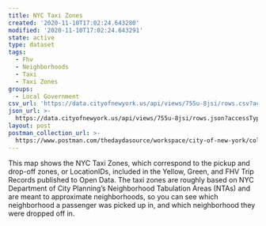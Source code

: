 ```yaml
---
title: NYC Taxi Zones
created: '2020-11-10T17:02:24.643280'
modified: '2020-11-10T17:02:24.643291'
state: active
type: dataset
tags:
  - Fhv
  - Neighborhoods
  - Taxi
  - Taxi Zones
groups:
  - Local Government
csv_url: 'https://data.cityofnewyork.us/api/views/755u-8jsi/rows.csv?accessType=DOWNLOAD'
json_url: >-
  https://data.cityofnewyork.us/api/views/755u-8jsi/rows.json?accessType=DOWNLOAD
layout: post
postman_collection_url: >-
  https://www.postman.com/thedaydasource/workspace/city-of-new-york/collection/15909983-41093de3-46e2-45ff-96f3-2428e7f96d8b
---
```

This map shows the NYC Taxi Zones, which correspond to the pickup and drop-off zones, or LocationIDs, included in the Yellow, Green, and FHV Trip Records published to Open Data.  The taxi zones are roughly based on NYC Department of City Planning’s Neighborhood Tabulation Areas (NTAs) and are meant to approximate neighborhoods, so you can see which neighborhood a passenger was picked up in, and which neighborhood they were dropped off in.
